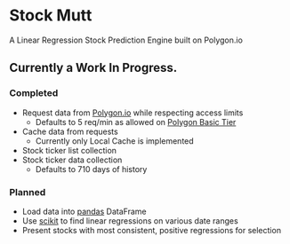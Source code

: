 # Stock Mutt
A Linear Regression Stock Prediction Engine built on Polygon.io</sub>


## Currently a Work In Progress. 

### Completed
- Request data from [Polygon.io](https://polygon.io/) while respecting access limits 
    - Defaults to 5 req/min as allowed on [Polygon Basic Tier](https://polygon.io/pricing)
- Cache data from requests
    - Currently only Local Cache is implemented 
- Stock ticker list collection 
- Stock ticker data collection
    - Defaults to 710 days of history

### Planned
- Load data into [pandas](https://pandas.pydata.org/) DataFrame
- Use [scikit](https://scikit-learn.org/stable/) to find linear regressions on various date ranges
- Present stocks with most consistent, positive regressions for selection 